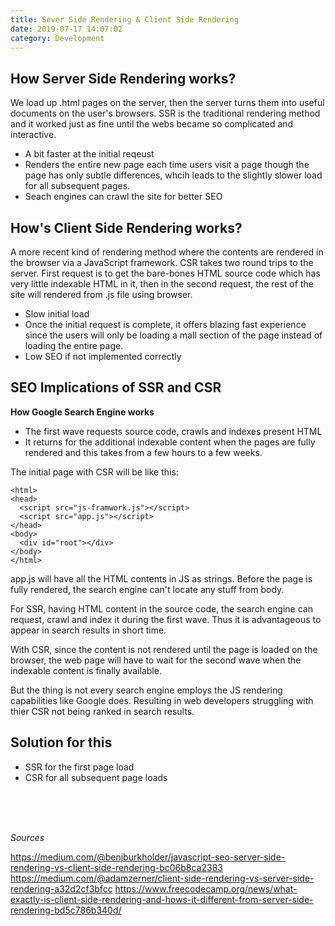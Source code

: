 ```yaml
---
title: Sever Side Rendering & Client Side Rendering
date: 2019-07-17 14:07:02
category: Development
---
```


## How Server Side Rendering works?

We load up .html pages on the server, then the server turns them into useful documents on the user's browsers.
SSR is the traditional rendering method and it worked just as fine until the webs became so complicated and interactive.

- A bit faster at the initial reqeust
- Renders the entire new page each time users visit a page though the page has only subtle differences, whcih leads to the slightly slower load for all subsequent pages.
- Seach engines can crawl the site for better SEO

## How's Client Side Rendering works?

A more recent kind of rendering method where the contents are rendered in the browser via a JavaScript framework. CSR takes two round trips to the server. First request is to get the bare-bones HTML source code which has very little indexable HTML in it, then in the second request, the rest of the site will rendered from .js file using browser.

- Slow initial load
- Once the initial request is complete, it offers blazing fast experience since the users will only be loading a mall section of the page instead of loading the entire page.
- Low SEO if not implemented correctly

## SEO Implications of SSR and CSR

**How Google Search Engine works**

- The first wave requests source code, crawls and indexes present HTML
- It returns for the additional indexable content when the pages are fully rendered and this takes from a few hours to a few weeks.

The initial page with CSR will be like this:

```
<html>
<head>
  <script src="js-framwork.js"></script>
  <script src="app.js"></script>
</head>
<body>
  <div id="root"></div>
</body>
</html>
```

app.js will have all the HTML contents in JS as strings. Before the page is fully rendered, the search engine can't locate any stuff from body.

For SSR, having HTML content in the source code, the search engine can request, crawl and index it during the first wave. Thus it is advantageous to appear in search results in short time.

With CSR, since the content is not rendered until the page is loaded on the browser, the web page will have to wait for the second wave when the indexable content is finally available.

But the thing is not every search engine employs the JS rendering capabilities like Google does. Resulting in web developers struggling with thier CSR not being ranked in search results.

## Solution for this

- SSR for the first page load
- CSR for all subsequent page loads

<br>
<br>
<br>

_Sources_

https://medium.com/@benjburkholder/javascript-seo-server-side-rendering-vs-client-side-rendering-bc06b8ca2383
https://medium.com/@adamzerner/client-side-rendering-vs-server-side-rendering-a32d2cf3bfcc
https://www.freecodecamp.org/news/what-exactly-is-client-side-rendering-and-hows-it-different-from-server-side-rendering-bd5c786b340d/

<br>
<br>
